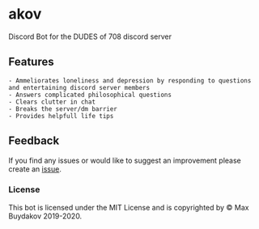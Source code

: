 # akov

Discord Bot for the DUDES of 708 discord server

## Features
```
- Ammeliorates loneliness and depression by responding to questions and entertaining discord server members
- Answers complicated philosophical questions
- Clears clutter in chat
- Breaks the server/dm barrier
- Provides helpfull life tips
```
## Feedback
If you find any issues or would like to suggest an improvement please create an [issue](https://github.com/mbuyd/akov/issues/new).

### License
This bot is licensed under the MIT License and is copyrighted by © Max Buydakov 2019-2020.
